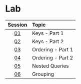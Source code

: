# Lab

|  Session  | Topic             |
| :-------: | :---------------- |
| [01](01/) | Keys - Part 1     |
| [02](02/) | Keys - Part 2     |
| [03](03/) | Ordering - Part 1 |
| [04](04/) | Ordering - Part 2 |
| [05](05/) | Nested Queries    |
| [06](06/) | Grouping          |
